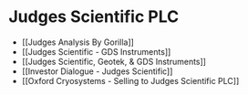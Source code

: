 # Judges Scientific PLC

- [[Judges Analysis By Gorilla]]
- [[Judges Scientific - GDS Instruments]]
- [[Judges Scientific, Geotek, & GDS Instruments]]
- [[Investor Dialogue - Judges Scientific]]
- [[Oxford Cryosystems - Selling to Judges Scientific PLC]]